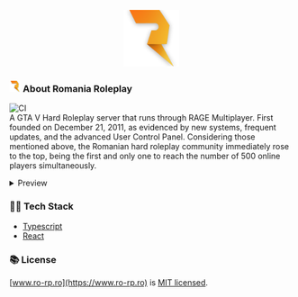 <p align="center"><a href="#" target="_blank"><img src="/src//assets/media/logos/logo-1.png" width="100"></a></p>

### <img src="/src/assets/media/logos/logo-1.png" width="20"></a> About Romania Roleplay
![CI](https://github.com/flaspu/www.ro-rp.ro-react/actions/workflows/ci.yml/badge.svg)
<br>
A GTA V Hard Roleplay server that runs through RAGE Multiplayer. First founded on December 21, 2011, as evidenced by new systems, frequent updates, and the advanced User Control Panel. Considering those mentioned above, the Romanian hard roleplay community immediately rose to the top, being the first and only one to reach the number of 500 online players simultaneously.

<details>
  <summary>Preview</summary>
  
  <img src="https://i.imgur.com/tQN1oUQ.png">
</details>

### 🧑‍💻 Tech Stack
- [Typescript](https://www.typescriptlang.org/)
- [React](https://reactjs.org/)

### 📚 License

[www.ro-rp.ro](https://www.ro-rp.ro) is [MIT licensed](LICENSE).

